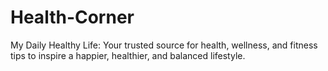 # Health-Corner
My Daily Healthy Life: Your trusted source for health, wellness, and fitness tips to inspire a happier, healthier, and balanced lifestyle.
